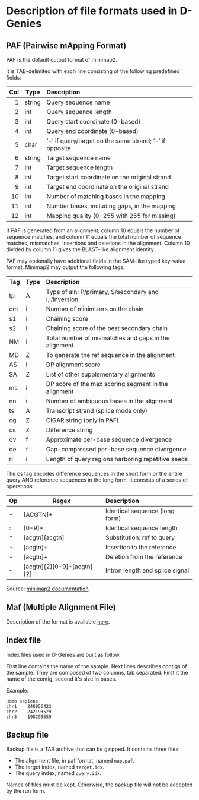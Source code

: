 # Description of file formats used in D-Genies

## PAF (Pairwise mApping Format)

PAF is the default output format of minimap2.

it is TAB-delimited with each line consisting of the following predefined fields:

Col | Type   |Description
---:| ------ |:-------------------------------------------------------
1   | string | Query sequence name
2   | int    | Query sequence length
3   | int    | Query start coordinate (0-based)
4   | int    | Query end coordinate (0-based)
5   | char   | ‘+’ if query/target on the same strand; ‘-’ if opposite
6   | string | Target sequence name
7   | int    | Target sequence length
8   | int    | Target start coordinate on the original strand
9   | int    | Target end coordinate on the original strand
10  | int    | Number of matching bases in the mapping
11  | int    | Number bases, including gaps, in the mapping
12  | int    | Mapping quality (0-255 with 255 for missing)

If PAF is generated from an alignment, column 10 equals the number of sequence
matches, and column 11 equals the total number of sequence matches, mismatches, insertions and deletions in the alignment.
Column 10 divided by column 11 gives the BLAST-like alignment identity.

PAF may optionally have additional fields in the SAM-like typed key-value format. Minimap2 may output the following tags:

Tag | Type | Description
--- | ---- |:-----------------------------------------------------
tp  | A    | Type of aln: P/primary, S/secondary and I,i/inversion
cm  | i    | Number of minimizers on the chain
s1  | i    | Chaining score
s2  | i    | Chaining score of the best secondary chain
NM  | i    | Total number of mismatches and gaps in the alignment
MD  | Z    | To generate the ref sequence in the alignment
AS  | i    | DP alignment score
SA  | Z    | List of other supplementary alignments
ms  | i    | DP score of the max scoring segment in the alignment
nn  | i    | Number of ambiguous bases in the alignment
ts  | A    | Transcript strand (splice mode only)
cg  | Z    | CIGAR string (only in PAF)
cs  | Z    | Difference string
dv  | f    | Approximate per-base sequence divergence
de  | f    | Gap-compressed per-base sequence divergence
rl  | i    | Length of query regions harboring repetitive seeds

The cs tag encodes difference sequences in the short form or the entire query AND reference sequences in the long form. It consists of a series of operations:

Op  | Regex                      | Description
--- | -------------------------- |:-------------------------------
=   | [ACGTN]+                   | Identical sequence (long form)
:   | [0-9]+                     | Identical sequence length
*   | [acgtn][acgtn]             | Substitution: ref to query
+   | [acgtn]+                   | Insertion to the reference
-   | [acgtn]+                   | Deletion from the reference
~   | [acgtn]{2}[0-9]+[acgtn]{2} | Intron length and splice signal

Source: [minimap2 documentation](https://lh3.github.io/minimap2/minimap2.html).

## Maf (Multiple Alignment File)

Description of the format is available [here](http://www.bx.psu.edu/~dcking/man/maf.xhtml).

## Index file

Index files used in D-Genies are built as follow.

First line contains the name of the sample. Next lines describes contigs of the sample. They are composed of two columns, tab separated. First it the name of the contig, second it's size in bases.

Example:

    Homo sapiens  
    chr1    248956422  
    chr2    242193529  
    chr3    198295559

## Backup file

Backup file is a TAR archive that can be gzipped. It contains three files:

* The alignment file, in paf format, named `map.paf`.
* The target index, named `target.idx`.
* The query index, named `query.idx`.

Names of files must be kept. Otherwise, the backup file will not be accepted by the run form.
